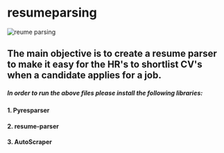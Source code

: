 # resumeparsing

![reume parsing](/Users/rohitsanam/Desktop/resumeparsing.gif)

## The main objective is to create a resume parser to make it easy for the HR's to shortlist CV's when a candidate applies for a job.

##### In order to run the above files please install the following libraries:
#### 1. Pyresparser
#### 2. resume-parser
#### 3. AutoScraper 

